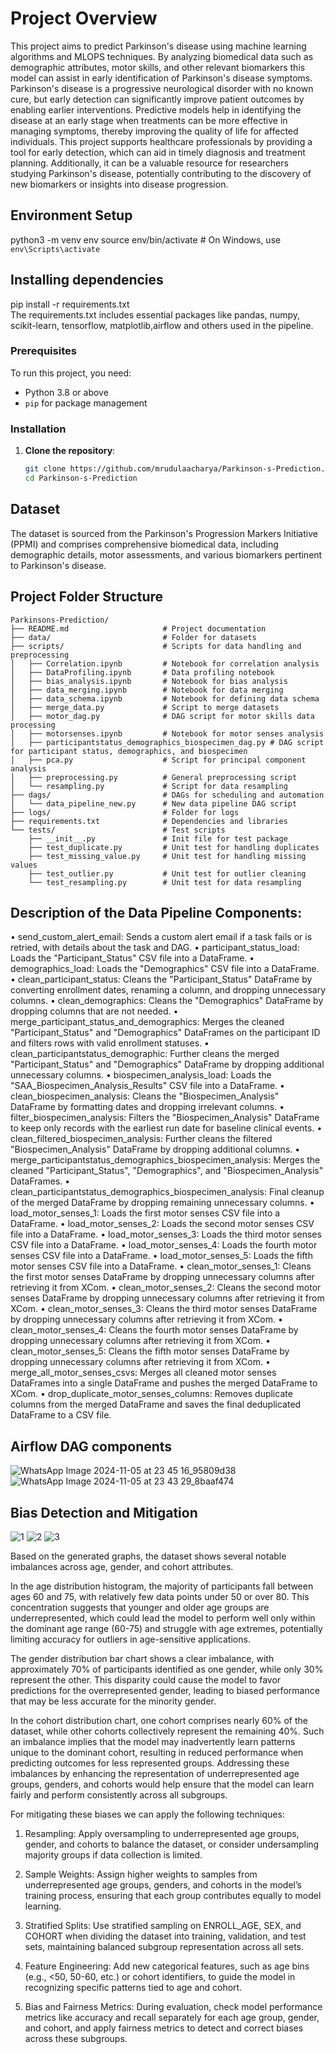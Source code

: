# Project Overview
This project aims to predict Parkinson's disease using machine learning algorithms and MLOPS techniques. By analyzing biomedical data such as demographic attributes, motor skills, and other relevant biomarkers this model can assist in early identification of Parkinson's disease symptoms. Parkinson's disease is a progressive neurological disorder with no known cure, but early detection can significantly improve patient outcomes by enabling earlier interventions. Predictive models help in identifying the disease at an early stage when treatments can be more effective in managing symptoms, thereby improving the quality of life for affected individuals. This project supports healthcare professionals by providing a tool for early detection, which can aid in timely diagnosis and treatment planning. Additionally, it can be a valuable resource for researchers studying Parkinson's disease, potentially contributing to the discovery of new biomarkers or insights into disease progression. 

## Environment Setup
python3 -m venv env
source env/bin/activate  # On Windows, use `env\Scripts\activate`

## Installing dependencies
pip install -r requirements.txt </br>
The requirements.txt includes essential packages like pandas, numpy, scikit-learn, tensorflow, matplotlib,airflow and others used in the pipeline.

### Prerequisites
To run this project, you need:
- Python 3.8 or above
- `pip` for package management

### Installation
1. **Clone the repository**:
   ```bash
   git clone https://github.com/mrudulaacharya/Parkinson-s-Prediction.git
   cd Parkinson-s-Prediction

## Dataset
The dataset is sourced from the Parkinson's Progression Markers Initiative (PPMI) and comprises comprehensive biomedical data, including demographic details, motor assessments, and various biomarkers pertinent to Parkinson's disease.

## Project Folder Structure

```plaintext
Parkinsons-Prediction/
├── README.md                     # Project documentation
├── data/                         # Folder for datasets 
├── scripts/                      # Scripts for data handling and preprocessing
│   ├── Correlation.ipynb         # Notebook for correlation analysis
│   ├── DataProfiling.ipynb       # Data profiling notebook
│   ├── bias_analysis.ipynb       # Notebook for bias analysis
│   ├── data_merging.ipynb        # Notebook for data merging
│   ├── data_schema.ipynb         # Notebook for defining data schema
│   ├── merge_data.py             # Script to merge datasets
│   ├── motor_dag.py              # DAG script for motor skills data processing
│   ├── motorsenses.ipynb         # Notebook for motor senses analysis
│   ├── participantstatus_demographics_biospecimen_dag.py # DAG script for participant status, demographics, and biospecimen
│   ├── pca.py                    # Script for principal component analysis
│   ├── preprocessing.py          # General preprocessing script
│   └── resampling.py             # Script for data resampling
├── dags/                         # DAGs for scheduling and automation
│   └── data_pipeline_new.py      # New data pipeline DAG script
├── logs/                         # Folder for logs
├── requirements.txt              # Dependencies and libraries
└── tests/                        # Test scripts
    ├── __init__.py               # Init file for test package
    ├── test_duplicate.py         # Unit test for handling duplicates
    ├── test_missing_value.py     # Unit test for handling missing values
    ├── test_outlier.py           # Unit test for outlier cleaning
    └── test_resampling.py        # Unit test for data resampling

```

## Description of the Data Pipeline Components:
• send_custom_alert_email: Sends a custom alert email if a task fails or is retried, with 
details about the task and DAG. 
• participant_status_load: Loads the "Participant_Status" CSV file into a DataFrame. 
• demographics_load: Loads the "Demographics" CSV file into a DataFrame. 
• clean_participant_status: Cleans the "Participant_Status" DataFrame by converting 
enrollment dates, renaming a column, and dropping unnecessary columns. 
• clean_demographics: Cleans the "Demographics" DataFrame by dropping columns that 
are not needed. 
• merge_participant_status_and_demographics: Merges the cleaned 
"Participant_Status" and "Demographics" DataFrames on the participant ID and filters 
rows with valid enrollment statuses. 
• clean_participantstatus_demographic: Further cleans the merged "Participant_Status" 
and "Demographics" DataFrame by dropping additional unnecessary columns. 
• biospecimen_analysis_load: Loads the "SAA_Biospecimen_Analysis_Results" CSV file 
into a DataFrame. 
• clean_biospecimen_analysis: Cleans the "Biospecimen_Analysis" DataFrame by 
formatting dates and dropping irrelevant columns. 
• filter_biospecimen_analysis: Filters the "Biospecimen_Analysis" DataFrame to keep 
only records with the earliest run date for baseline clinical events. 
• clean_filtered_biospecimen_analysis: Further cleans the filtered 
"Biospecimen_Analysis" DataFrame by dropping additional columns. 
• merge_participantstatus_demographics_biospecimen_analysis: Merges the cleaned 
"Participant_Status", "Demographics", and "Biospecimen_Analysis" DataFrames. 
• clean_participantstatus_demographics_biospecimen_analysis: Final cleanup of the 
merged DataFrame by dropping remaining unnecessary columns. 
• load_motor_senses_1: Loads the first motor senses CSV file into a DataFrame. 
• load_motor_senses_2: Loads the second motor senses CSV file into a DataFrame. 
• load_motor_senses_3: Loads the third motor senses CSV file into a DataFrame. 
• load_motor_senses_4: Loads the fourth motor senses CSV file into a DataFrame. 
• load_motor_senses_5: Loads the fifth motor senses CSV file into a DataFrame. 
• clean_motor_senses_1: Cleans the first motor senses DataFrame by dropping 
unnecessary columns after retrieving it from XCom. 
• clean_motor_senses_2: Cleans the second motor senses DataFrame by dropping 
unnecessary columns after retrieving it from XCom. 
• clean_motor_senses_3: Cleans the third motor senses DataFrame by dropping 
unnecessary columns after retrieving it from XCom. 
• clean_motor_senses_4: Cleans the fourth motor senses DataFrame by dropping 
unnecessary columns after retrieving it from XCom. 
• clean_motor_senses_5: Cleans the fifth motor senses DataFrame by dropping 
unnecessary columns after retrieving it from XCom. 
• merge_all_motor_senses_csvs: Merges all cleaned motor senses DataFrames into a 
single DataFrame and pushes the merged DataFrame to XCom. 
• drop_duplicate_motor_senses_columns: Removes duplicate columns from the merged 
DataFrame and saves the final deduplicated DataFrame to a CSV file.

## Airflow DAG components
![WhatsApp Image 2024-11-05 at 23 45 16_95809d38](https://github.com/user-attachments/assets/594b4ec5-9ee6-417f-8f67-6e16da2f5f2f)
![WhatsApp Image 2024-11-05 at 23 43 29_8baaf474](https://github.com/user-attachments/assets/cccacb79-1bf9-4546-8728-4b093913605e)

## Bias Detection and Mitigation
![1](https://github.com/user-attachments/assets/297ae311-24c7-4ad8-b4fd-77f18ef675d8)
![2](https://github.com/user-attachments/assets/1d49c8f4-faed-42d4-847a-41b6bdf44dc1)
![3](https://github.com/user-attachments/assets/e94069ca-dffc-4ef8-a931-b450374fa4e4)

Based on the generated graphs, the dataset shows several notable imbalances across age, gender, and cohort attributes. 

In the age distribution histogram, the majority of participants fall between ages 60 and 75, with relatively few data points under 50 or over 80. This concentration suggests that younger and older age groups are underrepresented, which could lead the model to perform well only within the dominant age range (60-75) and struggle with age extremes, potentially limiting accuracy for outliers in age-sensitive applications.

The gender distribution bar chart shows a clear imbalance, with approximately 70% of participants identified as one gender, while only 30% represent the other. This disparity could cause the model to favor predictions for the overrepresented gender, leading to biased performance that may be less accurate for the minority gender.

In the cohort distribution chart, one cohort comprises nearly 60% of the dataset, while other cohorts collectively represent the remaining 40%. Such an imbalance implies that the model may inadvertently learn patterns unique to the dominant cohort, resulting in reduced performance when predicting outcomes for less represented groups. Addressing these imbalances by enhancing the representation of underrepresented age groups, genders, and cohorts would help ensure that the model can learn fairly and perform consistently across all subgroups.

For mitigating these biases we can apply the following techniques:

1. Resampling: Apply oversampling to underrepresented age groups, gender, and cohorts to balance the dataset, or consider undersampling majority groups if data collection is limited.

2. Sample Weights: Assign higher weights to samples from underrepresented age groups, genders, and cohorts in the model’s training process, ensuring that each group contributes equally to model learning.

3. Stratified Splits: Use stratified sampling on ENROLL_AGE, SEX, and COHORT when dividing the dataset into training, validation, and test sets, maintaining balanced subgroup representation across all sets.

4. Feature Engineering: Add new categorical features, such as age bins (e.g., <50, 50-60, etc.) or cohort identifiers, to guide the model in recognizing specific patterns tied to age and cohort.

5. Bias and Fairness Metrics: During evaluation, check model performance metrics like accuracy and recall separately for each age group, gender, and cohort, and apply fairness metrics to detect and correct biases across these subgroups.
